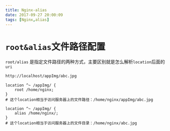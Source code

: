 ```yaml
---
title: Nginx-alias
date: 2017-09-27 20:00:09
tags: [Nginx,alias]
---
```


# `root&alias`文件路径配置

`root/alias`  是指定文件路径的两种方式，主要区别就是怎么解析`location`后面的`uri`

```markdown
http://localhost/appImg/abc.jpg
```

```nginx
location ^~ /appImg/ {
    root /home/nginx;
}
# 这个location相当于访问服务器上的文件路径：/home/nginx/appImg/abc.jpg 
```

```nginx
location ^~ /appImg/ {
    alias /home/nginx/;
}
# 这个location相当于访问服务器上的文件目录：/home/nginx/abc.jpg
```

